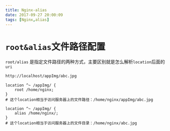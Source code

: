 ```yaml
---
title: Nginx-alias
date: 2017-09-27 20:00:09
tags: [Nginx,alias]
---
```


# `root&alias`文件路径配置

`root/alias`  是指定文件路径的两种方式，主要区别就是怎么解析`location`后面的`uri`

```markdown
http://localhost/appImg/abc.jpg
```

```nginx
location ^~ /appImg/ {
    root /home/nginx;
}
# 这个location相当于访问服务器上的文件路径：/home/nginx/appImg/abc.jpg 
```

```nginx
location ^~ /appImg/ {
    alias /home/nginx/;
}
# 这个location相当于访问服务器上的文件目录：/home/nginx/abc.jpg
```

